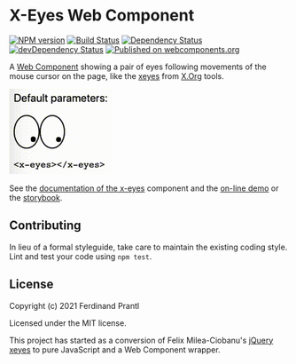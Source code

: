 # X-Eyes Web Component

[![NPM version](https://badge.fury.io/js/web-xeyes.png)](http://badge.fury.io/js/web-xeyes)
[![Build Status](https://github.com/prantlf/web-xeyes/workflows/Test/badge.svg)](https://github.com/prantlf/web-xeyes/actions)
[![Dependency Status](https://david-dm.org/prantlf/web-xeyes.svg)](https://david-dm.org/prantlf/web-xeyes)
[![devDependency Status](https://david-dm.org/prantlf/web-xeyes/dev-status.svg)](https://david-dm.org/prantlf/web-xeyes#info=devDependencies)
[![Published on webcomponents.org](https://img.shields.io/badge/webcomponents.org-published-blue.svg)](https://www.webcomponents.org/element/prantlf/web-xeyes)

A [Web Component] showing a pair of eyes following movements of the mouse cursor on the page, like the [xeyes] from [X.Org] tools.

<!--
```
<custom-element-demo>
  <template>
    <script type=module src=https://unpkg.com/web-xeyes@1.0.2/dist/web-xeyes/web-xeyes.esm.js></script>
    <x-eyes></x-eyes>
  </template>
</custom-element-demo>
```
-->
![Example](./src/components/x-eyes/example.gif)

See the [documentation of the x-eyes] component and the [on-line demo] or the [storybook].

## Contributing

In lieu of a formal styleguide, take care to maintain the existing coding style. Lint and test your code using `npm test`.

## License

Copyright (c) 2021 Ferdinand Prantl

Licensed under the MIT license.

This project has started as a conversion of Felix Milea-Ciobanu's [jQuery xeyes] to pure JavaScript and a Web Component wrapper.

[X.Org]: https://www.x.org/
[xeyes]: https://wikipedia.org/wiki/Xeyes
[Web Component]: https://developer.mozilla.org/en-US/docs/Web/Web_Components
[documentation of the x-eyes]: ./src/components/x-eyes/#readme
[on-line demo]: https://prantlf.github.io/web-xeyes/
[storybook]: https://prantlf.github.io/web-xeyes/storybook/
[jQuery xeyes]: https://github.com/felixmc/jQuery-xeyes
